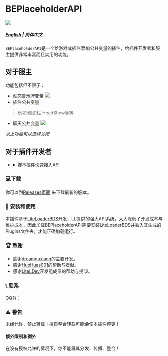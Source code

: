 # BEPlaceholderAPI
<img src="https://s1.328888.xyz/2022/05/22/dOkzd.png">

##### [English](README.md) | 简体中文
`BEPlaceholderAPI`是一个给游戏或插件添加公共变量的插件，给插件开发者和服主提供非常丰富而且实用的功能。

## 对于服主
功能包括但不限于：
- 动态告示牌变量
![](https://s1.328888.xyz/2022/05/22/dObe3.gif)
- 插件公共变量
> 例如:侧边栏 HeadShow等等
- 聊天公共变量
![](https://s1.328888.xyz/2022/05/22/dOKvy.png)

*以上功能可以选择关闭*

## 对于插件开发者
- <details><summary>脚本插件快速接入API
    </summary>
    <span>Js语言API</span>
    <img src="https://s1.328888.xyz/2022/05/22/dO3IW.png">
    <span>Lua语言API</span>
    <img src="https://s1.328888.xyz/2022/05/22/dOn1Q.png">
    </details>


### 💻下载

你可以到[Releases页面](https://github.com/dreamguxiang/BEPlaceholderAPI/releases) 来下载最新的版本。

### 🎯 安装和使用

本插件基于[LiteLoaderBDS](https://github.com/LiteLDev/LiteLoaderBDS)开发，LL提供的强大API系统，大大降低了开发成本与维护成本，因此加载BEPlaceholderAPI需要安装LiteLoaderBDS并丢入其生成的Plugins文件夹，才能正确加载运行。

### 🏆 致谢

- 感谢[dreamguxiang](https://github.com/dreamguxiang)的主要开发。
- 感谢[HuoHuas001](https://github.com/HuoHuas001)的帮助与贡献。
- 感谢[LiteLDev](https://github.com/LiteLDev)开发组成员的帮助与提议。

### 📞 联系

QQ群：

### ⚠️ 警告

未经允许，禁止转载！擅自整合转载可能会使本插件停更！

#### 额外限制和例外

在没有授权允许的情况下，你不能将其分发、传播、整合！